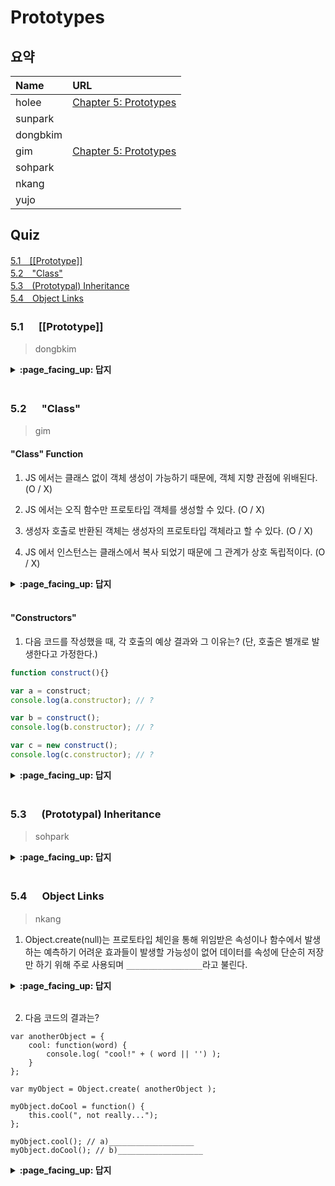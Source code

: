 # Prototypes

## 요약
| Name | URL |
|:---|:---|
| holee | [Chapter 5: Prototypes](https://github.com/hochan222/Everything-in-JavaScript/wiki/Chapter-5:-Prototypes) |
| sunpark |  |
| dongbkim |  |
| gim | [Chapter 5: Prototypes](https://velog.io/@mkitigy/You-Dont-Know-JS-this-Object-Prototypes) |
| sohpark |  |
| nkang |  |
| yujo |  |

## Quiz

[5.1　[[Prototype]]](#51---Prototype)<br>
[5.2　"Class"](#52---Class)<br>
[5.3　(Prototypal) Inheritance](#53---Prototypal-Inheritance)<br>
[5.4　Object Links](#54---Object-Links)<br>

### 5.1 　  [[Prototype]]

> dongbkim

<details>
<summary> <b> :page_facing_up: 답지 </b>  </summary>
<div markdown="1">



</div>
</details>
<br>

### 5.2 　  "Class"

> gim

#### "Class" Function

1. JS 에서는 클래스 없이 객체 생성이 가능하기 때문에, 객체 지향 관점에 위배된다. (O / X)

2. JS 에서는 오직 함수만 프로토타입 객체를 생성할 수 있다. (O / X)

3. 생성자 호출로 반환된 객체는 생성자의 프로토타입 객체라고 할 수 있다. (O / X)

4. JS 에서 인스턴스는 클래스에서 복사 되었기 때문에 그 관계가 상호 독립적이다. (O / X)

<details>
<summary> <b> :page_facing_up: 답지 </b>  </summary>
<div markdown="1">

1. JS는 클래스 없이 객체 생성이 가능하기 때문에, 객체 지향 관점에 위배된다. (O / __X__)
> JS 는 객체 지향 언어지만, 클래스 없이 직접 객체가 생성 가능한 독특한 언어이다.

2. JS 에서는 오직 함수만 프로토타입 객체를 생성할 수 있다. (__O__ / X)

3. 생성자 호출로 반환된 객체는 생성자의 프로토타입 객체라고 할 수 있다. (O / __X__)
> 생성자 호출로 반환된 객체는 인스턴스 객체이고, 그 객체는 내부에 생성자 함수의 프로토타입 객체에 대한 링크를 가지고 있다.

4. JS 에서 인스턴스는 클래스에서 복사 되었기 때문에 그 관계가 상호 독립적이다. (O / __X__)
> JS 에서 클래스-인스턴스 는 프로토타입 체인을 통해 프로퍼티를 공유하는 것이기 때문에 서로 연결되어 있다.

</div>
</details>
<br>

#### "Constructors"

1. 다음 코드를 작성했을 때, 각 호출의 예상 결과와 그 이유는? (단, 호출은 별개로 발생한다고 가정한다.)

```js
function construct(){}

var a = construct;
console.log(a.constructor); // ?

var b = construct();
console.log(b.constructor); // ?

var c = new construct();
console.log(c.constructor); // ?
```

<details>
<summary> <b> :page_facing_up: 답지 </b>  </summary>
<div markdown="1">
  
```js
// 1. Function(){}
// 2. Type Error
// 3. construct(){}
```

> 여기서 호출한 .constructor 는 프로토타입 '객체'가 아닌 프로토타입 '링크'(`__proto__`)를 통한 프로퍼티 접근이다. 이 동작은 자신과 연결된 상위 함수의 프로토타입 객체에 접근한다. (해당 프로퍼티가 발견되면 탐색 종료: shadowing)

</div>
</details>
<br>

### 5.3 　  (Prototypal) Inheritance

> sohpark

<details>
<summary> <b> :page_facing_up: 답지 </b>  </summary>
<div markdown="1">



</div>
</details>
<br>

### 5.4 　  Object Links

> nkang

1. Object.create(null)는 프로토타입 체인을 통해 위임받은 속성이나 함수에서 발생하는 예측하기 어려운 효과들이 발생할 가능성이 없어 데이터를 속성에 단순히 저장만 하기 위해 주로 사용되며 `_________________`라고 불린다. 

<details>
<summary> <b> :page_facing_up: 답지 </b>  </summary>
<div markdown="1">

dictionary

</div>
</details>
<br>

2. 다음 코드의 결과는?
```
var anotherObject = {
	cool: function(word) {
		console.log( "cool!" + ( word || '') );
	}
};

var myObject = Object.create( anotherObject );

myObject.doCool = function() {
	this.cool(", not really..."); 
};

myObject.cool(); // a)___________________
myObject.doCool(); // b)___________________
```
<details>
<summary> <b> :page_facing_up: 답지 </b>  </summary>
<div markdown="1">
a) cool!
b) cool!, not really...

</div>
</details>
<br>


